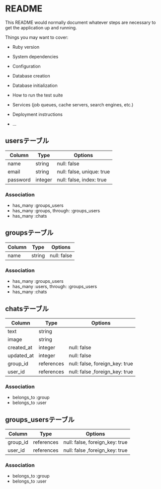 # README

This README would normally document whatever steps are necessary to get the
application up and running.

Things you may want to cover:

* Ruby version

* System dependencies

* Configuration

* Database creation

* Database initialization

* How to run the test suite

* Services (job queues, cache servers, search engines, etc.)

* Deployment instructions

* ...

## usersテーブル

|Column|Type|Options|
|------|----|-------|
|name|string|null: false|
|email|string|null: false, unique: true|
|password|integer|null: false, index: true|

### Association
- has_many :groups_users
- has_many :groups, through: :groups_users
- has_many :chats

## groupsテーブル

|Column|Type|Options|
|------|----|-------|
|name|string|null: false|

### Association
- has_many :groups_users
- has_many :users, through: :groups_users
- has_many :chats

## chatsテーブル

|Column|Type|Options|
|------|----|-------|
|text|string|
|image|string|
|created_at|integer|null: false|
|updated_at|integer|null: false|
|group_id|references|null: false,  foreign_key: true|
|user_id|references|null: false ,foreign_key: true|

### Association
- belongs_to :group 
- belongs_to :user

## groups_usersテーブル

|Column|Type|Options|
|------|----|-------|
|group_id|references|null: false,  foreign_key: true|
|user_id|references|null: false ,foreign_key: true|

### Association
- belongs_to :group
- belongs_to :user

